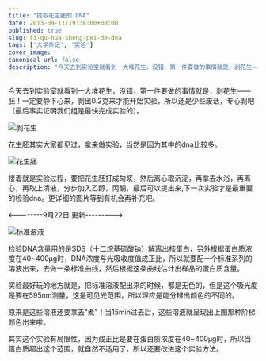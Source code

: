 ```yaml
---
title: "提取花生胚的 DNA"
date: 2013-09-11T19:38:00+08:00
published: true
slug: ti-qu-hua-sheng-pei-de-dna
tags: ['大学杂记', '实验']
cover_image: 
canonical_url: false
description: "今天去到实验室就看到一大堆花生，没错，第一件要做的事情就是，剥花生——胚！一定要静下心来，剥出0.2克来才能开始实验，所以还是少些废话，专心剥吧（最后事实证明我们组是最快完成实验的）。"
---
```




今天去到实验室就看到一大堆花生，没错，第一件要做的事情就是，剥花生——胚！一定要静下心来，剥出0.2克来才能开始实验，所以还是少些废话，专心剥吧（最后事实证明我们组是最快完成实验的）。

![剥花生](http://image15.poco.cn/mypoco/myphoto/20130911/23/17403536120130911233338096.jpg)

花生胚其实大家都见过，拿来做实验，当然是因为其中的dna比较多。<!--more-->

![花生胚](http://image15.poco.cn/mypoco/myphoto/20130911/23/17403536120130911233424057.jpg)

接着就是实验过程，要把花生胚打成匀浆，然后离心取沉淀，再拿去水浴，再离心，再取上清液，分步加入乙醇，丙酮，最后可以提出来,下一次实验才是最重要的检验dna。更详细的图片等到有机会再补充吧。

&lt;--------9月22日 更新---------&gt;

![标准溶液](http://image15.poco.cn/mypoco/myphoto/20130922/17/17403536120130922174654033.jpg)

检验DNA含量用的是SDS（十二烷基硫酸钠）解离出核蛋白，另外根据蛋白质浓度在40~400μg时，DNA浓度与光吸收度值成正比，所以就要配一个标准系列的溶液出来，去做一条标准曲线，然后根据这条曲线估计出样品的蛋白质含量。

实验最好玩的地方就是，把标准溶液配出来的时候，都是无色的，但是这个吸光度是要在595nm测量，这是可见光范围，所以理应是能分辨出颜色的不同的。

原来是这些溶液还要拿去"煮"！当15min过去后，这些溶液就呈现出上图那种阶梯颜色出来啦。

其实这个实验有局限性，因为成正比是要在蛋白质浓度在40~400μg时，所以当蛋白质超出这个范围，就自然不适用了，所以还要改进这个实验方法。